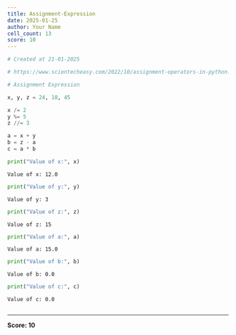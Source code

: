 ```yaml
---
title: Assignment-Expression
date: 2025-01-25
author: Your Name
cell_count: 13
score: 10
---
```


```python
# Created at 21-01-2025
```


```python
# https://www.scientecheasy.com/2022/10/assignment-operators-in-python.html/
```


```python
# Assignment Expression
```


```python
x, y, z = 24, 18, 45
```


```python
x /= 2
y %= 5
z //= 3
```


```python
a = x + y
b = z - a
c = a * b
```


```python
print("Value of x:", x)
```

    Value of x: 12.0



```python
print("Value of y:", y)
```

    Value of y: 3



```python
print("Value of z:", z)
```

    Value of z: 15



```python
print("Value of a:", a)
```

    Value of a: 15.0



```python
print("Value of b:", b)
```

    Value of b: 0.0



```python
print("Value of c:", c)
```

    Value of c: 0.0



```python

```


---
**Score: 10**
